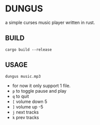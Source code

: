 # DUNGUS
a simple curses music player written in rust.

## BUILD
```shell
cargo build --release
```

## USAGE
```shell
dungus music.mp3
```
- for now it only support 1 file.
- `p` to toggle pause and play
- `q` to quit
- `[` volume down 5
- `]` volume up -5
- `j` next tracks
- `k` prev tracks

